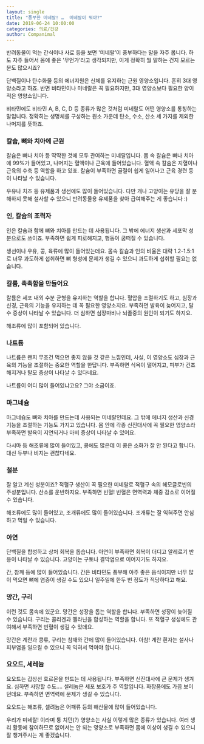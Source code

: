 ```yaml
---
layout: single
title: "풍부한 미네랄! …  미네랄이 뭐야?"
date: 2019-06-24 10:00:00
categories: 의료/건강
author: Companimal
---
```


반려동물이 먹는 간식이나 사료 등을 보면 '미네랄’이 풍부하다는 말을 자주 봅니다. 하도 자주 들어서 몸에 좋은 '무언가’라고 생각되지만, 이게 정확히 뭘 말하는 건지 모르는 분도 많으시죠?

단백질이나 탄수화물 등의 에너지원은 신체를 유지하는 근원 영양소입니다. 흔히 3대 영양소라고 하죠. 반면 비타민이나 미네랄은 꼭 필요하지만, 3대 영양소보다 필요한 양이 적은 영양소입니다.

비타민에도 비타민 A, B, C, D 등 종류가 많은 것처럼 미네랄도 어떤 영양소를 통칭하는 말입니다. 정확히는 생명체를 구성하는 원소 가운데 탄소, 수소, 산소 세 가지를 제외한 나머지를 뜻하죠.

### 칼슘, 뼈와 치아에 근원

칼슘은 뼈나 치아 등 딱딱한 것에 모두 관여하는 미네랄입니다. 몸 속 칼슘은 뼈나 치아에 99%가 들어있고, 나머지는 혈액이나 근육에 들어있습니다. 혈액 속 칼슘은 지혈이나 근육의 수축 등 역할을 하고 있죠. 칼슘이 부족하면 골절이 쉽게 일어나고 근육 경련 등이 나타날 수 있습니다.

우유나 치즈 등 유제품과 생선에도 많이 들어있습니다. 다만 개나 고양이는 유당을 잘 분해하지 못해 설사할 수 있으니 반려동물용 유제품을 찾아 급여해주는 게 좋습니다 :)

### 인, 칼슘의 조력자

인은 칼슘과 함께 뼈와 치아를 만드는 데 사용됩니다. 그 밖에 에너지 생산과 세포막 성분으로도 쓰이죠. 부족하면 쉽게 피로해지고, 행동이 굼떠질 수 있습니다.

생선이나 우유, 콩, 육류에 많이 들어있는데요. 몸속 칼슘과 인의 비율은 대략 1.2-1.5:1로 너무 과도하게 섭취하면 뼈 형성에 문제가 생길 수 있으니 과도하게 섭취할 필요는 없습니다.

### 칼륨, 촉촉함을 만들어요

칼륨은 세포 내외 수분 균형을 유지하는 역할을 합니다. 혈압을 조절하기도 하고, 심장과 신경, 근육의 기능을 유지하는 데 꼭 필요한 영양소지요. 부족하면 발육이 늦어지고, 탈수 증상이 나타날 수 있습니다. 더 심하면 심장마비나 뇌졸중의 원인이 되기도 하지요.

해조류에 많이 포함되어 있습니다.

### 나트륨

나트륨은 왠지 무조건 먹으면 좋지 않을 것 같은 느낌인데, 사실, 이 영양소도 심장과 근육의 기능을 조절하는 중요한 역할을 한답니다. 부족하면 식욕이 떨어지고, 피부가 건조해지거나 탈모 증상이 나타날 수 있다네요.

나트륨이 어디 많이 들어있냐고요? 그야 소금이죠.

### 마그네슘

마그네슘도 뼈와 치아를 만드는데 사용되는 미네랄인데요. 그 밖에 에너지 생산과 신경 기능을 조절하는 기능도 가지고 있습니다. 몸 안에 각종 신진대사에 꼭 필요한 영양소라 부족하면 발육이 지연되거나 마비 증상이 나타날 수 있어요.

다시마 등 해조류에 많이 들어있고, 콩에도 많은데 이 콩은 소화가 잘 안 된다고 합니다. 대신 두부나 비지는 괜찮다네요.

### 철분

잘 알고 계신 성분이죠? 적혈구 생산이 꼭 필요한 미네랄로 적혈구 속의 헤모글로빈의 주성분입니다. 산소를 운반하지요. 부족하면 빈혈! 빈혈은 면역력과 체중 감소로 이어질 수 있습니다.

해조류에도 많이 들어있고, 조개류에도 많이 들어있습니다. 조개류는 잘 익혀주면 안심하고 먹일 수 있습니다.

### 아연

단백질을 합성하고 상처 회복을 돕습니다. 아연이 부족하면 회복이 더디고 알레르기 반응이 나타날 수 있습니다. 고양이는 구토나 결막염으로 이어지기도 하지요.

간, 참깨 등에 많이 들어있습니다. 간은 비타민도 풍부해 아주 좋은 음식이지만 너무 많이 먹으면 뼈에 염증이 생길 수도 있으니 일주일에 한두 번 정도가 적당하다고 해요.

### 망간, 구리

이런 것도 몸속에 있군요. 망간은 성장을 돕는 역할을 합니다. 부족하면 성장이 늦어질 수 있습니다. 구리는 콜리겐과 멜라닌을 합성하는 역할을 합니다. 또 적혈구 생성에도 관여해서 부족하면 빈혈이 생길 수 있데요.

망간은 계란과 콩류, 구리는 참깨와 간에 많이 들어있습니다. 아참! 계란 흰자는 설사나 피부염을 일으킬 수 있으니 꼭 익혀서 먹여야 합니다.

### 요오드, 세레늄

요오드는 갑상선 호르몬을 만드는 데 사용됩니다. 부족하면 신진대사에 큰 문제가 생겨요. 심하면 사망할 수도…. 셀레늄은 세포 보호가 주 역할입니다. 화장품에도 가끔 보이던데요. 부족하면 면역력에 문제가 생길 수 있습니다.

요오드는 해조류, 셀려늄은 어패류 등의 해산물에 많이 들어있습니다.

우리가 미네랄! 이라며 퉁 치던(?) 영양소는 사실 이렇게 많은 종류가 있습니다. 여러 생리 활동에 참여하므로 없어서는 안 되는 영양소로 부족하면 몸에 이상이 생길 수 있으니 잘 챙겨주시는 게 좋겠습니다.
